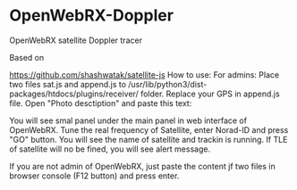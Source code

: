 # OpenWebRX-Doppler

OpenWebRX satellite Doppler tracer

Based on 

https://github.com/shashwatak/satellite-js
How to use:
For admins:
Place two files sat.js and append.js to /usr/lib/python3/dist-packages/htdocs/plugins/receiver/ folder.
Replace your GPS in append.js file.
Open "Photo desctiption" and paste this text:

<script src="static/plugins/receiver/sat.js"></script>
<script src="static/pludins/receiver/append.js"></script>

You will see smal panel under the main panel in web interface of OpenWebRX.
Tune the real frequency of Satellite, enter Norad-ID and press "GO" button.
You will see the name of satellite and trackin is running.
If TLE of satellite will no be fined, you will see alert message.

If you are not admin of OpenWebRX, just paste the content jf two files in browser console (F12 button) and press enter.
